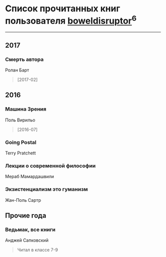 # Список прочитанных книг пользователя [boweldisruptor](http://vk.com/id16427535)<sup>6</sup>
---

## 2017

### Смерть автора
Ролан Барт
> [2017-02] 



## 2016

### Машина Зрения
Поль Вирильо
> [2016-07] 


### Going Postal
Terry Pratchett


### Лекции о современной философии
Мераб Мамардашвили


### Экзистенциализм это гуманизм
Жан-Поль Сартр



## Прочие года

### Ведьмак, все книги
Анджей Сапковский
> Читал в классе 7-9



